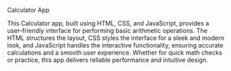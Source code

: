 
Calculator App

This Calculator app, built using HTML, CSS, and JavaScript, provides a user-friendly interface for performing basic arithmetic operations.
The HTML structures the layout, CSS styles the interface for a sleek and modern look, and JavaScript handles the interactive functionality, ensuring accurate calculations and a smooth user experience.
Whether for quick math checks or practice, this app delivers reliable performance and intuitive design.

